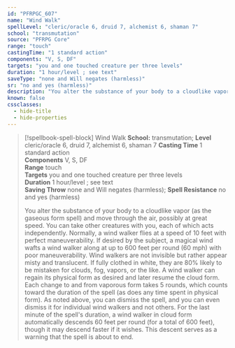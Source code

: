 ```yaml
---
id: "PFRPGC_607"
name: "Wind Walk"
spellLevel: "cleric/oracle 6, druid 7, alchemist 6, shaman 7"
school: "transmutation"
source: "PFRPG Core"
range: "touch"
castingTime: "1 standard action"
components: "V, S, DF"
targets: "you and one touched creature per three levels"
duration: "1 hour/level ; see text"
saveType: "none and Will negates (harmless)"
sr: "no and yes (harmless)"
description: "You alter the substance of your body to a cloudlike vapor (as the gaseous form spell) and move through the air, possibly at great speed. You can take other creatures with you, each of which acts independently.  Normally, a wind walker flies at a speed of 10 feet with perfect maneuverability. If desired by the subject, a magical wind wafts a wind walker along at up to 600 feet per round (60 mph) with poor maneuverability. Wind walkers are not invisible but rather appear misty and translucent. If fully clothed in white, they are 80% likely to be mistaken for clouds, fog, vapors, or the like.  A wind walker can regain its physical form as desired and later resume the cloud form. Each change to and from vaporous form takes 5 rounds, which counts toward the duration of the spell (as does any time spent in physical form). As noted above, you can dismiss the spell, and you can even dismiss it for individual wind walkers and not others.  For the last minute of the spell's duration, a wind walker in cloud form automatically descends 60 feet per round (for a total of 600 feet), though it may descend faster if it wishes. This descent serves as a warning that the spell is about to end."
known: false
cssclasses:
  - hide-title
  - hide-properties
---
```


> [!spellbook-spell-block] Wind Walk
> **School:** transmutation; **Level** cleric/oracle 6, druid 7, alchemist 6, shaman 7
> **Casting Time** 1 standard action  
> **Components** V, S, DF  
> **Range** touch  
> **Targets** you and one touched creature per three levels  
> **Duration** 1 hour/level ; see text  
> **Saving Throw** none and Will negates (harmless); **Spell Resistance** no and yes (harmless)
> 
> You alter the substance of your body to a cloudlike vapor (as the gaseous form spell) and move through the air, possibly at great speed. You can take other creatures with you, each of which acts independently.  Normally, a wind walker flies at a speed of 10 feet with perfect maneuverability. If desired by the subject, a magical wind wafts a wind walker along at up to 600 feet per round (60 mph) with poor maneuverability. Wind walkers are not invisible but rather appear misty and translucent. If fully clothed in white, they are 80% likely to be mistaken for clouds, fog, vapors, or the like.  A wind walker can regain its physical form as desired and later resume the cloud form. Each change to and from vaporous form takes 5 rounds, which counts toward the duration of the spell (as does any time spent in physical form). As noted above, you can dismiss the spell, and you can even dismiss it for individual wind walkers and not others.  For the last minute of the spell's duration, a wind walker in cloud form automatically descends 60 feet per round (for a total of 600 feet), though it may descend faster if it wishes. This descent serves as a warning that the spell is about to end.